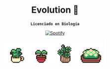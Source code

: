<div style="text-align:center;">

# Evolution 🍃

**`Licenciado en Biología`**

[![Spotify](https://img.shields.io/badge/Spotify-1ED760?style=for-the-badge&logo=spotify&logoColor=white)](https://open.spotify.com/playlist/6ggeVpdVddyYgEViagjgEE?si=b7721041d3974903)

![Plants](plants.gif)

</div>
